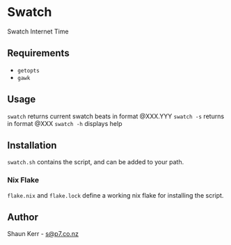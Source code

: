 # Swatch
Swatch Internet Time

## Requirements
* `getopts`
* `gawk`

## Usage
`swatch` returns current swatch beats in format @XXX.YYY
`swatch -s` returns in format @XXX
`swatch -h` displays help

## Installation
`swatch.sh` contains the script, and can be added to your path.

### Nix Flake

`flake.nix` and `flake.lock` define a working nix flake for installing the script.

## Author
Shaun Kerr - [s@p7.co.nz](mailto:s@p7.co.nz)
